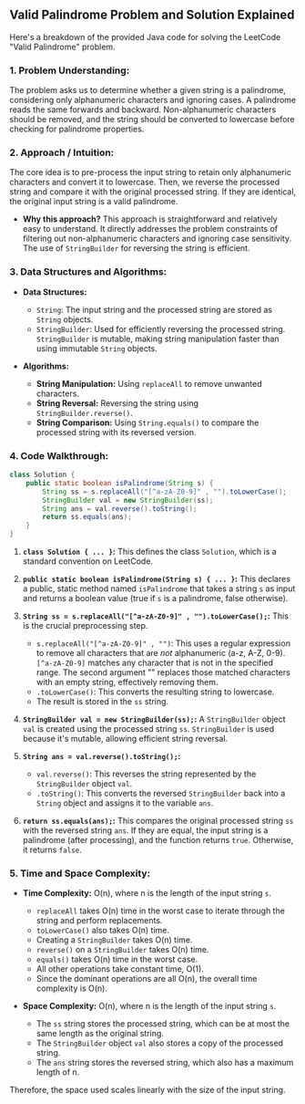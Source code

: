 ## Valid Palindrome Problem and Solution Explained

Here's a breakdown of the provided Java code for solving the LeetCode "Valid Palindrome" problem.

### 1. Problem Understanding:

The problem asks us to determine whether a given string is a palindrome, considering only alphanumeric characters and ignoring cases.  A palindrome reads the same forwards and backward. Non-alphanumeric characters should be removed, and the string should be converted to lowercase before checking for palindrome properties.

### 2. Approach / Intuition:

The core idea is to pre-process the input string to retain only alphanumeric characters and convert it to lowercase.  Then, we reverse the processed string and compare it with the original processed string. If they are identical, the original input string is a valid palindrome.

*   **Why this approach?**  This approach is straightforward and relatively easy to understand.  It directly addresses the problem constraints of filtering out non-alphanumeric characters and ignoring case sensitivity.  The use of `StringBuilder` for reversing the string is efficient.

### 3. Data Structures and Algorithms:

*   **Data Structures:**
    *   `String`: The input string and the processed string are stored as `String` objects.
    *   `StringBuilder`: Used for efficiently reversing the processed string.  `StringBuilder` is mutable, making string manipulation faster than using immutable `String` objects.

*   **Algorithms:**
    *   **String Manipulation:** Using `replaceAll` to remove unwanted characters.
    *   **String Reversal:** Reversing the string using `StringBuilder.reverse()`.
    *   **String Comparison:** Using `String.equals()` to compare the processed string with its reversed version.

### 4. Code Walkthrough:

```java
class Solution {
    public static boolean isPalindrome(String s) {
        String ss = s.replaceAll("[^a-zA-Z0-9]" , "").toLowerCase();
        StringBuilder val = new StringBuilder(ss);
        String ans = val.reverse().toString();
        return ss.equals(ans);
    }
}
```

1.  **`class Solution { ... }`:** This defines the class `Solution`, which is a standard convention on LeetCode.

2.  **`public static boolean isPalindrome(String s) { ... }`:** This declares a public, static method named `isPalindrome` that takes a string `s` as input and returns a boolean value (true if `s` is a palindrome, false otherwise).

3.  **`String ss = s.replaceAll("[^a-zA-Z0-9]" , "").toLowerCase();`:** This is the crucial preprocessing step.
    *   `s.replaceAll("[^a-zA-Z0-9]" , "")`: This uses a regular expression to remove all characters that are *not* alphanumeric (a-z, A-Z, 0-9).  `[^a-zA-Z0-9]` matches any character that is not in the specified range. The second argument "" replaces those matched characters with an empty string, effectively removing them.
    *   `.toLowerCase()`:  This converts the resulting string to lowercase.
    *   The result is stored in the `ss` string.

4.  **`StringBuilder val = new StringBuilder(ss);`:** A `StringBuilder` object `val` is created using the processed string `ss`. `StringBuilder` is used because it's mutable, allowing efficient string reversal.

5.  **`String ans = val.reverse().toString();`:**
    *   `val.reverse()`: This reverses the string represented by the `StringBuilder` object `val`.
    *   `.toString()`:  This converts the reversed `StringBuilder` back into a `String` object and assigns it to the variable `ans`.

6.  **`return ss.equals(ans);`:** This compares the original processed string `ss` with the reversed string `ans`.  If they are equal, the input string is a palindrome (after processing), and the function returns `true`. Otherwise, it returns `false`.

### 5. Time and Space Complexity:

*   **Time Complexity:** O(n), where n is the length of the input string `s`.
    *   `replaceAll` takes O(n) time in the worst case to iterate through the string and perform replacements.
    *   `toLowerCase()` also takes O(n) time.
    *   Creating a `StringBuilder` takes O(n) time.
    *   `reverse()` on a `StringBuilder` takes O(n) time.
    *   `equals()` takes O(n) time in the worst case.
    *   All other operations take constant time, O(1).
    *   Since the dominant operations are all O(n), the overall time complexity is O(n).

*   **Space Complexity:** O(n), where n is the length of the input string `s`.
    *   The `ss` string stores the processed string, which can be at most the same length as the original string.
    *   The `StringBuilder` object `val` also stores a copy of the processed string.
    *   The `ans` string stores the reversed string, which also has a maximum length of n.

Therefore, the space used scales linearly with the size of the input string.
